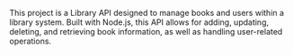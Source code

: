 This project is a Library API designed to manage books and users within a library system. Built with Node.js, this API allows for adding, updating, deleting, and retrieving book information, as well as handling user-related operations.
